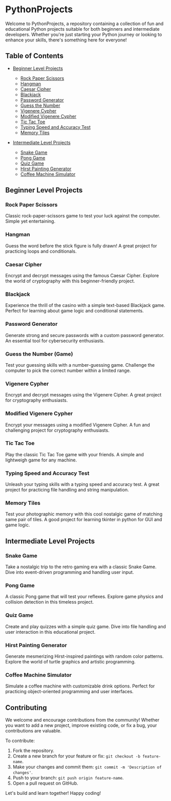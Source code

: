 # PythonProjects

Welcome to PythonProjects, a repository containing a collection of fun and educational Python projects suitable for both beginners and intermediate developers. Whether you're just starting your Python journey or looking to enhance your skills, there's something here for everyone!

## Table of Contents

- [Beginner Level Projects](#beginner-level-projects)
  - [Rock Paper Scissors](#rock-paper-scissors)
  - [Hangman](#hangman)
  - [Caesar Cipher](#caesar-cipher)
  - [Blackjack](#blackjack)
  - [Password Generator](#password-generator)
  - [Guess the Number](#guess-the-number-game)
  - [Vigenere Cypher](#vigenere-cypher)
  - [Modified Vigenere Cypher](#modified-vigenere-cypher)
  - [Tic Tac Toe](#tic-tac-toe)
  - [Typing Speed and Accuracy Test](#typing-speed-and-accuracy-test)
  - [Memory Tiles](#memory-tiles)
  
- [Intermediate Level Projects](#intermediate-level-projects)
  - [Snake Game](#snake-game)
  - [Pong Game](#pong-game)
  - [Quiz Game](#quiz-game)
  - [Hirst Painting Generator](#hirst-painting-generator)
  - [Coffee Machine Simulator](#coffee-machine-simulator)

## Beginner Level Projects

### Rock Paper Scissors
Classic rock-paper-scissors game to test your luck against the computer. Simple yet entertaining.

### Hangman
Guess the word before the stick figure is fully drawn! A great project for practicing loops and conditionals.

### Caesar Cipher
Encrypt and decrypt messages using the famous Caesar Cipher. Explore the world of cryptography with this beginner-friendly project.

### Blackjack
Experience the thrill of the casino with a simple text-based Blackjack game. Perfect for learning about game logic and conditional statements.

### Password Generator
Generate strong and secure passwords with a custom password generator. An essential tool for cybersecurity enthusiasts.

### Guess the Number (Game)
Test your guessing skills with a number-guessing game. Challenge the computer to pick the correct number within a limited range.

### Vigenere Cypher
Encrypt and decrypt messages using the Vigenere Cipher. A great project for cryptography enthusiasts.

### Modified Vigenere Cypher
Encrypt your messages using a modified Vigenere Cipher. A fun and challenging project for cryptography enthusiasts.

### Tic Tac Toe
Play the classic Tic Tac Toe game with your friends. A simple and lightweigh game for any machine.

### Typing Speed and Accuracy Test
Unleash your typing skills with a typing speed and accuracy test. A great project for practicing file handling and string manipulation.

### Memory Tiles
Test your photographic memory with this cool nostalgic game of matching same pair of tiles. A good project for learning tkinter in python for GUI and game logic.

## Intermediate Level Projects

### Snake Game
Take a nostalgic trip to the retro gaming era with a classic Snake Game. Dive into event-driven programming and handling user input.

### Pong Game
A classic Pong game that will test your reflexes. Explore game physics and collision detection in this timeless project.

### Quiz Game
Create and play quizzes with a simple quiz game. Dive into file handling and user interaction in this educational project.

### Hirst Painting Generator
Generate mesmerizing Hirst-inspired paintings with random color patterns. Explore the world of turtle graphics and artistic programming.

### Coffee Machine Simulator
Simulate a coffee machine with customizable drink options. Perfect for practicing object-oriented programming and user interfaces.

## Contributing

We welcome and encourage contributions from the community! Whether you want to add a new project, improve existing code, or fix a bug, your contributions are valuable.

To contribute:
1. Fork the repository.
2. Create a new branch for your feature or fix: `git checkout -b feature-name`.
3. Make your changes and commit them: `git commit -m 'Description of changes'`.
4. Push to your branch: `git push origin feature-name`.
5. Open a pull request on GitHub.

Let's build and learn together! Happy coding!
